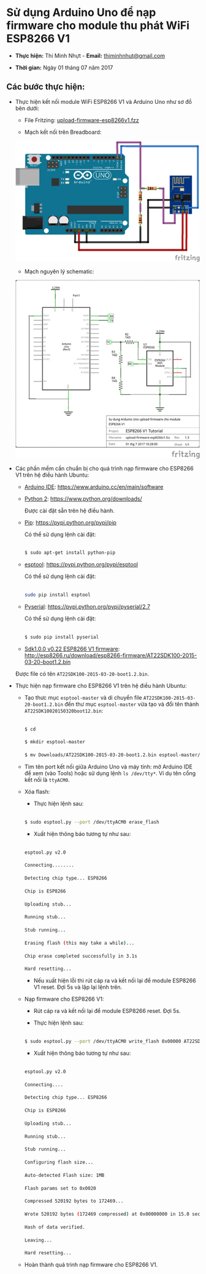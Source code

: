 # Sử dụng Arduino Uno để nạp firmware cho module thu phát WiFi ESP8266 V1

* **Thực hiện:** Thi Minh Nhựt - **Email:** thiminhnhut@gmail.com

* **Thời gian:** Ngày 01 tháng 07 năm 2017

## Các bước thực hiện:

* Thực hiện kết nối module WiFi ESP8266 V1 và Arduino Uno như sơ đồ bên dưới:

	+ File Fritzing: [upload-firmware-esp8266v1.fzz](https://github.com/thiminhnhut/esp8266v1/blob/e32ac07e5e60ad408d3db009c4304f8301a8b8bd/diagram-wire/upload-firmware/upload-firmware-esp8266v1.fzz)

	+ Mạch kết nối trên Breadboard:
	
	![Upload firmware ESP8266 V1 với Arduino Uno](https://raw.githubusercontent.com/thiminhnhut/esp8266v1/e32ac07e5e60ad408d3db009c4304f8301a8b8bd/diagram-wire/upload-firmware/upload-firmware-esp8266v1_bb.png)
	
	+ Mạch nguyên lý schematic:
	
	![Upload firmware ESP8266 V1 với Arduino Uno](https://raw.githubusercontent.com/thiminhnhut/esp8266v1/e32ac07e5e60ad408d3db009c4304f8301a8b8bd/diagram-wire/upload-firmware/upload-firmware-esp8266v1_schem.png)

* Các phần mềm cần chuẩn bị cho quá trình nạp firmware cho ESP8266 V1 trên hệ điều hành Ubuntu:

	+ [Arduino IDE](https://www.arduino.cc/en/main/software): https://www.arduino.cc/en/main/software

	+ [Python 2](https://www.python.org/downloads/): https://www.python.org/downloads/
	
		Được cài đặt sẵn trên hệ điều hành.

	+ [Pip](https://pypi.python.org/pypi/pip): https://pypi.python.org/pypi/pip
	
		Có thể sử dụng lệnh cài đặt:

		```bash

		$ sudo apt-get install python-pip

		```

	+ [esptool](https://pypi.python.org/pypi/esptool): https://pypi.python.org/pypi/esptool
	
		Có thể sử dụng lệnh cài đặt:

		```bash

		sudo pip install esptool

		```
	
	+ [Pyserial](https://pypi.python.org/pypi/pyserial/2.7): https://pypi.python.org/pypi/pyserial/2.7
	
		Có thể sử dụng lệnh cài đặt:
	
		```bash
	
		$ sudo pip install pyserial
	
		```

	+ [Sdk1.0.0 v0.22 ESP8266 V1 firmware](http://esp8266.ru/download/esp8266-firmware/AT22SDK100-2015-03-20-boot1.2.bin): http://esp8266.ru/download/esp8266-firmware/AT22SDK100-2015-03-20-boot1.2.bin
	
	Được file có tên `AT22SDK100-2015-03-20-boot1.2.bin`.

* Thực hiện nạp firmware cho ESP8266 V1 trên hệ điều hành Ubuntu:

	+ Tạo thưc mục `esptool-master` và di chuyển file `AT22SDK100-2015-03-20-boot1.2.bin`
	đến thư mục `esptool-master` vừa tạo và đổi tên thành `AT22SDK10020150320boot12.bin`:
	
		```bash
	
		$ cd
		
		$ mkdir esptool-master
		
		$ mv Downloads/AT22SDK100-2015-03-20-boot1.2.bin esptool-master/AT22SDK10020150320boot12.bin
		
		```
	
	+ Tìm tên port kết nối giữa Arduino Uno và máy tính: mở Arduino IDE để xem (vào Tools)
	hoặc sử dụng lệnh `ls /dev/tty*`. Ví dụ tên cổng kết nối là `ttyACM0`.
	
	+ Xóa flash:
		
		- Thực hiện lệnh sau:
	
		```bash
		
		$ sudo esptool.py --port /dev/ttyACM0 erase_flash
		
		```
	
		- Xuất hiện thông báo tương tự như sau:
	
		```bash
		
		esptool.py v2.0
		
		Connecting........
		
		Detecting chip type... ESP8266
		
		Chip is ESP8266
		
		Uploading stub...
		
		Running stub...
		
		Stub running...
		
		Erasing flash (this may take a while)...
		
		Chip erase completed successfully in 3.1s
		
		Hard resetting...
		
		```
	
		- Nếu xuất hiện lỗi thì rút cáp ra và kết nối lại để module ESP8266 V1 reset.
		Đợi 5s và lặp lại lệnh trên.
		
	+ Nạp firmware cho ESP8266 V1:
	
		- Rút cáp ra và kết nối lại để module ESP8266 reset. Đợi 5s.
		
		- Thực hiện lệnh sau:
		
		```bash
		
		$ sudo esptool.py --port /dev/ttyACM0 write_flash 0x00000 AT22SDK10020150320boot12.bin
		
		```
		
		- Xuất hiện thông báo tương tự như sau:
	
		```bash
		
		esptool.py v2.0
		
		Connecting....
		
		Detecting chip type... ESP8266
		
		Chip is ESP8266
		
		Uploading stub...
		
		Running stub...
		
		Stub running...
		
		Configuring flash size...
		
		Auto-detected Flash size: 1MB
		
		Flash params set to 0x0020
		
		Compressed 520192 bytes to 172469...
		
		Wrote 520192 bytes (172469 compressed) at 0x00000000 in 15.0 seconds (effective 277.9 kbit/s)...
		
		Hash of data verified.
		
		Leaving...
		
		Hard resetting...
		
		```
		
	+ Hoàn thành quá trình nạp firmware cho ESP8266 V1.
